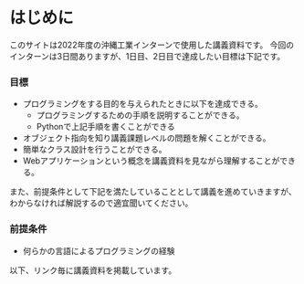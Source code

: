 # はじめに

このサイトは2022年度の沖縄工業インターンで使用した講義資料です。
今回のインターンは3日間ありますが、1日目、2日目で達成したい目標は下記です。

### 目標
- プログラミングをする目的を与えられたときに以下を達成できる。
  - プログラミングするための手順を説明することができる。
  - Pythonで上記手順を書くことができる
- オブジェクト指向を知り講義課題レベルの問題を解くことができる。
- 簡単なクラス設計を行うことができる。
- Webアプリケーションという概念を講義資料を見ながら理解することができる。

また、前提条件として下記を満たしていることとして講義を進めていきますが、わからなければ解説するので適宜聞いてください。

### 前提条件
- 何らかの言語によるプログラミングの経験

以下、リンク毎に講義資料を掲載しています。



```{tableofcontents}
```
